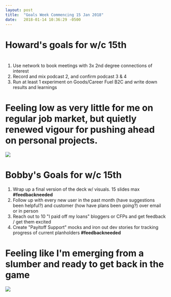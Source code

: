 ```yaml
---
layout: post
title:  "Goals Week Commencing 15 Jan 2018"
date:   2018-01-14 10:36:29 -0500
---
```


# Howard's goals for w/c 15th #

#
1. Use network to book meetings with 3x 2nd degree connections of interest
2. Record and mix podcast 2, and confirm podcast 3 & 4
3. Run at least 1 experiment on Goods/Career Fuel B2C and write down results and learnings

#


Feeling low as very little for me on regular job market, but quietly renewed vigour for pushing ahead on personal projects.
==========

![](https://media.giphy.com/media/l0IyeJf2wdnLkXk7S/giphy.gif)

# Bobby's Goals for w/c 15th #

1. Wrap up a final version of the deck w/ visuals. 15 slides max **#feedbackneeded**
1. Follow up with every new user in the past month (have suggestions been helpful?) and customer (how have plans been going?) over email or in person
1. Reach out to 10 "I paid off my loans" bloggers or CFPs and get feedback / get them excited
1. Create "Payitoff Support" mocks and iron out dev stories for tracking progress of current planholders **#feedbackneeded**


# Feeling like I'm emerging from a slumber and ready to get back in the game

![](https://media.giphy.com/media/DrJm6F9poo4aA/giphy.gif)
